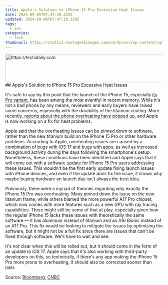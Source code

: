 ```yaml
---
title: Apple's Solution to iPhone 15 Pro Excessive Heat Issues
date: 2024-09-05T07:47:10.319Z
updated: 2024-09-06T07:47:10.319Z
tags:
  - ios
categories:
  - tech
thumbnail: https://static1.howtogeekimages.com/wordpress/wp-content/uploads/2023/09/53213274391_935f69ded3_o.jpg
---
```


<!-- affiliate ads begin -->
<a href="https://appsumo.8odi.net/c/5597632/2075483/7443" target="_top" id="2075483">
  <img src="//a.impactradius-go.com/display-ad/7443-2075483" border="0" alt="https://techidaily.com" width="728" height="90"/>
</a>
<img height="0" width="0" src="https://appsumo.8odi.net/i/5597632/2075483/7443" style="position:absolute;visibility:hidden;" border="0" />
<!-- affiliate ads end -->
## Apple's Solution to iPhone 15 Pro Excessive Heat Issues

It's safe to say by this point that the launch of the iPhone 15, especially [its Pro variant](https://facebook-video-content.techidaily.com/new-direct-interaction-enhancing-live-broadcasts-with-desktop-share/), has been among the most eventful in recent memory. While it's not a bad phone by any means, reviewers and early buyers have raised some concerns, especially with the durability of the titanium coating. More recently, [reports about the phone overheating have popped up](https://android-location-track.techidaily.com/in-2024-top-6-appsservices-to-trace-any-realme-10t-5g-location-by-mobile-number-drfone-by-drfone-virtual-android/), and Apple is now working on a fix for heat problems.

 Apple said that the overheating issues can be pinned down to software, rather than the new titanium build on the iPhone 15 Pro or other hardware problems. According to Apple, overheating issues are caused by a combination of bugs with iOS 17 and bugs with apps, as well as increased background activity during the days following the smartphone's setup. Nonetheless, these conditions have been identified and Apple says that it will come out with a software update for iPhone 15 Pro users addressing these issues. This wouldn't be the first early update fixing launch issues with iPhone devices, and even if the update _does_ fix the issue, it shows why maybe buying hardware on launch day isn't always the best idea.

 Previously, there were a myriad of theories regarding why exactly the iPhone 15 Pro was overheating. Many pinned down the issue on the new titanium frame, while others blamed the more powerful A17 Pro chipset, which now comes with more features such as a new GPU with ray tracing capabilities. There might still be some of that at play, especially given how the regular iPhone 15 lacks these issues with theoretically the same software — it has aluminum instead of titanium and an A16 Bionic instead of an A17 Pro. This fix would be looking to mitigate the issues by optimizing the software, but it might not be a full fix since there are issues that can't be fixed through software. We'll have to wait and see.

 It's not clear when this will be rolled out, but it should come in the form of an update to iOS 17\. Apple says that it's also working with third-party developers on this, so technically, if there's any app making the iPhone 15 Pro more prone to overheating, it should also be corrected sooner than later.

 Source: [Bloomberg](https://www.bloomberg.com/news/articles/2023-09-30/apple-says-software-behind-iphone-overheating-bug-fix-is-coming), [CNBC](https://www.cnbc.com/2023/09/30/apple-will-issue-a-software-update-to-address-iphone-15-overheating-complaints.html)

<ins class="adsbygoogle"
     style="display:block"
     data-ad-format="autorelaxed"
     data-ad-client="ca-pub-7571918770474297"
     data-ad-slot="1223367746"></ins>



<ins class="adsbygoogle"
     style="display:block"
     data-ad-client="ca-pub-7571918770474297"
     data-ad-slot="8358498916"
     data-ad-format="auto"
     data-full-width-responsive="true"></ins>


